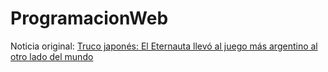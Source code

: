 # ProgramacionWeb
Noticia original:
[Truco japonés: El Eternauta llevó al juego más argentino al otro lado del mundo](https://www.lacapital.com.ar/zoom/truco-japon-el-eternauta-llevo-al-juego-mas-argentino-al-otro-lado-del-mundo-n10194204.html)